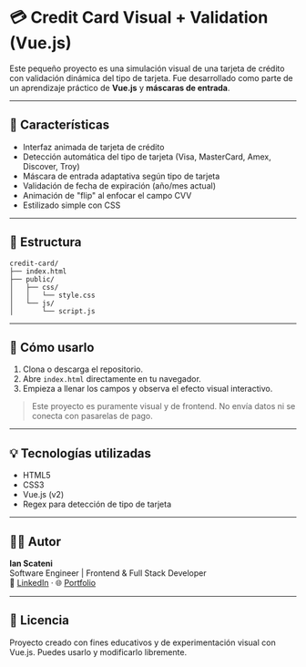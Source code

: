 # 💳 Credit Card Visual + Validation (Vue.js)

Este pequeño proyecto es una simulación visual de una tarjeta de crédito con validación dinámica del tipo de tarjeta. Fue desarrollado como parte de un aprendizaje práctico de **Vue.js** y **máscaras de entrada**.

---

## 🎯 Características

- Interfaz animada de tarjeta de crédito
- Detección automática del tipo de tarjeta (Visa, MasterCard, Amex, Discover, Troy)
- Máscara de entrada adaptativa según tipo de tarjeta
- Validación de fecha de expiración (año/mes actual)
- Animación de "flip" al enfocar el campo CVV
- Estilizado simple con CSS

---

## 📁 Estructura

```
credit-card/
├── index.html
├── public/
│   ├── css/
│   │   └── style.css
│   └── js/
│       └── script.js
```

---

## 🚀 Cómo usarlo

1. Clona o descarga el repositorio.
2. Abre `index.html` directamente en tu navegador.
3. Empieza a llenar los campos y observa el efecto visual interactivo.

> Este proyecto es puramente visual y de frontend. No envía datos ni se conecta con pasarelas de pago.

---

## 💡 Tecnologías utilizadas

- HTML5
- CSS3
- Vue.js (v2)
- Regex para detección de tipo de tarjeta

---

## 🧑‍💻 Autor

**Ian Scateni**  
Software Engineer | Frontend & Full Stack Developer  
🔗 [LinkedIn](https://linkedin.com/in/IanScateni) · 🌐 [Portfolio](https://ianscateni.com)

---

## 📜 Licencia

Proyecto creado con fines educativos y de experimentación visual con Vue.js. Puedes usarlo y modificarlo libremente.
